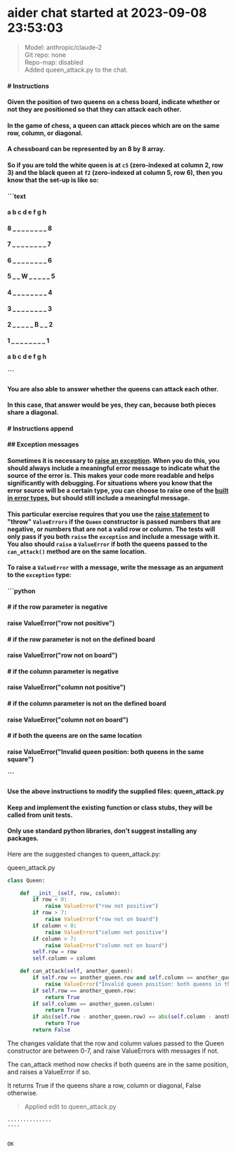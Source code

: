 
# aider chat started at 2023-09-08 23:53:03

> Model: anthropic/claude-2  
> Git repo: none  
> Repo-map: disabled  
> Added queen_attack.py to the chat.  

#### # Instructions  
####   
#### Given the position of two queens on a chess board, indicate whether or not they are positioned so that they can attack each other.  
####   
#### In the game of chess, a queen can attack pieces which are on the same row, column, or diagonal.  
####   
#### A chessboard can be represented by an 8 by 8 array.  
####   
#### So if you are told the white queen is at `c5` (zero-indexed at column 2, row 3) and the black queen at `f2` (zero-indexed at column 5, row 6), then you know that the set-up is like so:  
####   
#### ```text  
####   a b c d e f g h  
#### 8 _ _ _ _ _ _ _ _ 8  
#### 7 _ _ _ _ _ _ _ _ 7  
#### 6 _ _ _ _ _ _ _ _ 6  
#### 5 _ _ W _ _ _ _ _ 5  
#### 4 _ _ _ _ _ _ _ _ 4  
#### 3 _ _ _ _ _ _ _ _ 3  
#### 2 _ _ _ _ _ B _ _ 2  
#### 1 _ _ _ _ _ _ _ _ 1  
####   a b c d e f g h  
#### ```  
####   
#### You are also able to answer whether the queens can attack each other.  
#### In this case, that answer would be yes, they can, because both pieces share a diagonal.  
#### # Instructions append  
####   
#### ## Exception messages  
####   
#### Sometimes it is necessary to [raise an exception](https://docs.python.org/3/tutorial/errors.html#raising-exceptions). When you do this, you should always include a **meaningful error message** to indicate what the source of the error is. This makes your code more readable and helps significantly with debugging. For situations where you know that the error source will be a certain type, you can choose to raise one of the [built in error types](https://docs.python.org/3/library/exceptions.html#base-classes), but should still include a meaningful message.  
####   
#### This particular exercise requires that you use the [raise statement](https://docs.python.org/3/reference/simple_stmts.html#the-raise-statement) to "throw" `ValueErrors` if the `Queen` constructor is passed numbers that are negative, or numbers that are not a valid row or column.  The tests will only pass if you both `raise` the `exception` and include a message with it. You also should `raise` a `ValueError` if both the queens passed to the `can_attack()` method are on the same location.  
####   
#### To raise a `ValueError` with a message, write the message as an argument to the `exception` type:  
####   
#### ```python  
#### # if the row parameter is negative  
#### raise ValueError("row not positive")  
####   
#### # if the row parameter is not on the defined board  
#### raise ValueError("row not on board")  
####   
#### # if the column parameter is negative  
#### raise ValueError("column not positive")  
####   
#### # if the column parameter is not on the defined board  
#### raise ValueError("column not on board")  
####   
#### # if both the queens are on the same location  
#### raise ValueError("Invalid queen position: both queens in the same square")  
#### ```  
####   
#### ####  
####   
#### Use the above instructions to modify the supplied files: queen_attack.py  
#### Keep and implement the existing function or class stubs, they will be called from unit tests.  
#### Only use standard python libraries, don't suggest installing any packages.  

Here are the suggested changes to queen_attack.py:

queen_attack.py
```python
class Queen:

    def __init__(self, row, column):
        if row < 0:
            raise ValueError("row not positive")
        if row > 7:
            raise ValueError("row not on board")
        if column < 0:
            raise ValueError("column not positive")  
        if column > 7:
            raise ValueError("column not on board")
        self.row = row
        self.column = column

    def can_attack(self, another_queen):
        if self.row == another_queen.row and self.column == another_queen.column:
            raise ValueError("Invalid queen position: both queens in the same square")
        if self.row == another_queen.row:
            return True
        if self.column == another_queen.column:
            return True
        if abs(self.row - another_queen.row) == abs(self.column - another_queen.column):
            return True
        return False
```

The changes validate that the row and column values passed to the Queen constructor are between 0-7, and raise ValueErrors with messages if not. 

The can_attack method now checks if both queens are in the same position, and raises a ValueError if so.

It returns True if the queens share a row, column or diagonal, False otherwise.

> Applied edit to queen_attack.py  
```
..............
----


OK

```
